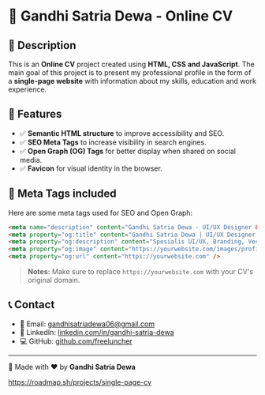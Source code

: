 # 🚀 Gandhi Satria Dewa - Online CV

## 🌟 Description
This is an **Online CV** project created using **HTML, CSS and JavaScript**. The main goal of this project is to present my professional profile in the form of a **single-page website** with information about my skills, education and work experience.
## 🎯 Features
- ✅ **Semantic HTML structure** to improve accessibility and SEO.
- ✅ **SEO Meta Tags** to increase visibility in search engines.
- ✅ **Open Graph (OG) Tags** for better display when shared on social media.
- ✅ **Favicon** for visual identity in the browser.

## 📌 Meta Tags included
Here are some meta tags used for SEO and Open Graph:
```html
<meta name="description" content="Gandhi Satria Dewa - UI/UX Designer & Frontend Developer. Spesialis branding, vector art, dan pengembangan web." />
<meta property="og:title" content="Gandhi Satria Dewa | UI/UX Designer & Frontend Developer" />
<meta property="og:description" content="Spesialis UI/UX, Branding, Vector Art, dan Logo. Saya juga memiliki minat dalam pengembangan web dan teknologi." />
<meta property="og:image" content="https://yourwebsite.com/images/profile.jpg" />
<meta property="og:url" content="https://yourwebsite.com" />
```
> **Notes:** Make sure to replace `https://yourwebsite.com` with your CV's original domain.

## 📞 Contact
- 📧 Email: [gandhisatriadewa06@gmail.com](mailto:gandhisatriadewa06@gmail.com)
- 🔗 LinkedIn: [linkedin.com/in/gandhi-satria-dewa](https://www.linkedin.com/in/gandhi-satria-dewa/)
- 💻 GitHub: [github.com/freeluncher](https://github.com/freeluncher)

---
🚀 Made with ❤️ by **Gandhi Satria Dewa**


https://roadmap.sh/projects/single-page-cv